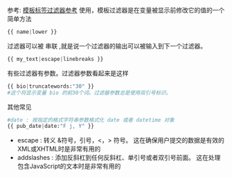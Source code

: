 
参考: [模板标签过滤器参考](http://djangobook.py3k.cn/appendixF/)
使用，模板过滤器是在变量被显示前修改它的值的一个简单方法
```python
{{ name|lower }}

```

过滤器可以被 串联 ,就是说一个过滤器的输出可以被输入到下一个过滤器。
```python
{{ my_text|escape|linebreaks }}
```

有些过滤器有参数。过滤器参数看起来是这样
```python
{{ bio|truncatewords:"30" }}
#这个将显示变量 bio 的前30个词。过滤器参数总是使用双引号标识。
```

其他常见
```python
#date : 按指定的格式字符串参数格式化 date 或者 datetime 对象
{{ pub_date|date:"F j, Y" }}

```
* escape : 转义 &符号，引号，<，> 符号。 这在确保用户提交的数据是有效的XML或XHTML时是非常有用的
* addslashes : 添加反斜杠到任何反斜杠、单引号或者双引号前面。 这在处理包含JavaScript的文本时是非常有用的




